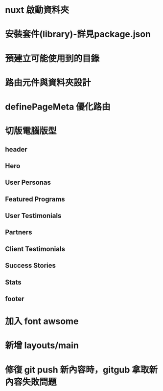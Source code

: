 # nuxt 啟動資料夾

# 安裝套件(library)-詳見package.json

# 預建立可能使用到的目錄

# 路由元件與資料夾設計

# definePageMeta 優化路由

# 切版電腦版型
## header
## Hero
## User Personas
## Featured Programs
## User Testimonials
## Partners
## Client Testimonials
## Success Stories
## Stats
## footer

# 加入 font awsome

# 新增 layouts/main

# 修復 git push 新內容時，gitgub 拿取新內容失敗問題